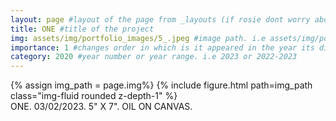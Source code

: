 ```yaml
---
layout: page #layout of the page from _layouts (if rosie dont worry about this)
title: ONE #title of the project
img: assets/img/portfolio_images/5_.jpeg #image path. i.e assets/img/portfolio_images/1_.jpg
importance: 1 #changes order in which is it appeared in the year its displayed in
category: 2020 #year number or year range. i.e 2023 or 2022-2023
---
```


<div class="row">
    <div class="col-sm mt-3 mt-md-0">
        {% assign img_path = page.img%}
        {% include figure.html path=img_path  class="img-fluid rounded z-depth-1" %}
    </div>
</div>
<div class="caption">
    ONE. 03/02/2023. 5" X 7". OIL ON CANVAS. 
</div>
